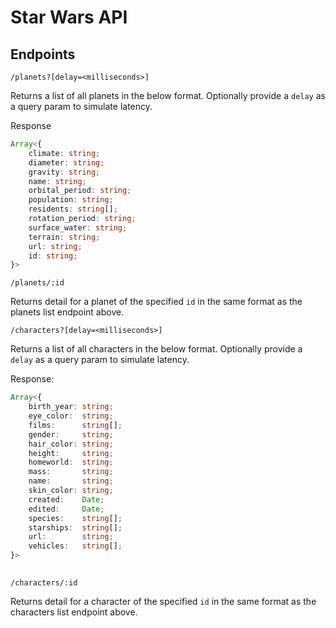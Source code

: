# Star Wars API 

## Endpoints 

`/planets?[delay=<milliseconds>]`

Returns a list of all planets in the below format. Optionally provide a `delay` as a query param to simulate latency.

Response

```ts
Array<{
    climate: string;
    diameter: string;
    gravity: string;
    name: string;
    orbital_period: string;
    population: string;
    residents: string[];
    rotation_period: string;
    surface_water: string;
    terrain: string;
    url: string;
    id: string;
}>        
```


`/planets/:id`

Returns detail for a planet of the specified `id` in the same format as the planets list endpoint above.

`/characters?[delay=<milliseconds>]`

Returns a list of all characters in the below format. Optionally provide a `delay` as a query param to simulate latency.

Response:

```typescript
Array<{
    birth_year: string;
    eye_color:  string;
    films:      string[];
    gender:     string;
    hair_color: string;
    height:     string;
    homeworld:  string;
    mass:       string;
    name:       string;
    skin_color: string;
    created:    Date;
    edited:     Date;
    species:    string[];
    starships:  string[];
    url:        string;
    vehicles:   string[];
}> 
    
```

`/characters/:id`

Returns detail for a character of the specified `id` in the same format as the characters list endpoint above.